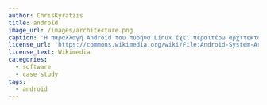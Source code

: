 ```yaml
---
author: ChrisKyratzis
title: android
image_url: /images/architecture.png
caption: 'Η παραλλαγή Android του πυρήνα Linux έχει περαιτέρω αρχιτεκτονικές αλλαγές που εφαρμόζονται από την Google εκτός του τυπικού κύκλου ανάπτυξης του πυρήνα Linux, όπως η συμπερίληψη στοιχείων όπως δέντρα συσκευών, ashmem, ION και διαφορετικός χειρισμός εκτός μνήμης.'
license_url: 'https://commons.wikimedia.org/wiki/File:Android-System-Architecture.svg'
license_text: Wikimedia
categories:
  - software
  - case study
tags:
  - android
---
```

